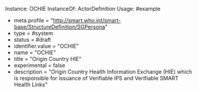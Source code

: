 Instance: OCHIE
InstanceOf: ActorDefinition
Usage: #example
* meta.profile = "http://smart.who.int/smart-base/StructureDefinition/SGPersona"
* type = #system
* status = #draft
* identifier.value = "OCHIE"
* name = "OCHIE"
* title = "Origin Country HIE"
* experimental = false
* description = "Origin Country Health Information Exchange (HIE) which is responsible for issuance of Verifiable IPS and Verifiable SMART Health Links"
